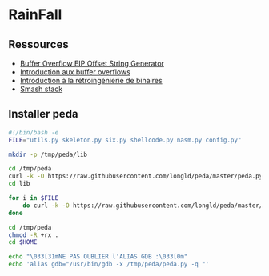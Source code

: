 # RainFall

## Ressources

- [Buffer Overflow EIP Offset String Generator](http://projects.jason-rush.com/tools/buffer-overflow-eip-offset-string-generator/)
- [Introduction aux buffer overflows](https://zestedesavoir.com/articles/100/introduction-aux-buffer-overflows/)
- [Introduction à la rétroingénierie de binaires](https://zestedesavoir.com/articles/97/introduction-a-la-retroingenierie-de-binaires/)
- [Smash stack](http://insecure.org/stf/smashstack.html)

## Installer peda

```bash
#!/bin/bash -e
FILE="utils.py skeleton.py six.py shellcode.py nasm.py config.py"

mkdir -p /tmp/peda/lib

cd /tmp/peda
curl -k -O https://raw.githubusercontent.com/longld/peda/master/peda.py
cd lib

for i in $FILE
    do curl -k -O https://raw.githubusercontent.com/longld/peda/master/lib/$i
done

cd /tmp/peda
chmod -R +rx .
cd $HOME

echo "\033[31mNE PAS OUBLIER l'ALIAS GDB :\033[0m"
echo 'alias gdb="/usr/bin/gdb -x /tmp/peda/peda.py -q "'
```
